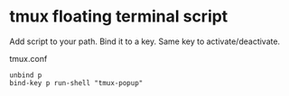 # tmux floating terminal script

Add script to your path. 
Bind it to a key. Same key to activate/deactivate.

tmux.conf

```
unbind p
bind-key p run-shell "tmux-popup"
```

